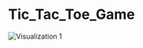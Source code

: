 ﻿# Tic_Tac_Toe_Game
![Visualization 1](https://github.com/AvisheikhKundu/Tic_Tac_Toe_Game/assets/99108598/24d347f5-398e-4498-a46d-14ddee2d6e9a)

